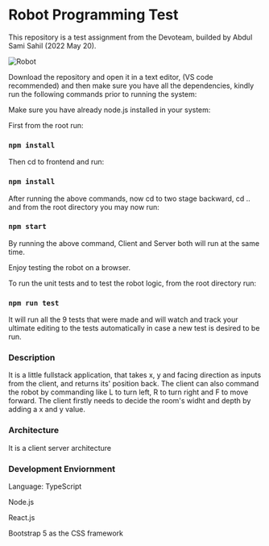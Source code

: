 # Robot Programming Test

This repository is a test assignment from the Devoteam, builded by Abdul Sami Sahil (2022 May 20).

![Robot](https://user-images.githubusercontent.com/62578384/169416712-964f1ea1-5c81-4e66-9f79-38b199542088.JPG)

Download the repository and open it in a text editor, (VS code recommended) and then make sure you have all the dependencies, kindly run the following commands prior to running the system:

Make sure you have already node.js installed in your system: 


First from the root run:

### `npm install`

Then cd to frontend and run:

### `npm install`

After running the above commands, now cd to two stage backward, cd .. and from the root directory you may now run:

### `npm start`

By running the above command, Client and Server both will run at the same time.

Enjoy testing the robot on a browser.

To run the unit tests and to test the robot logic, from the root directory run:

### `npm run test`

It will run all the 9 tests that were made and will watch and track your ultimate editing to the tests automatically in case a new test is desired to be run.

### Description

It is a little fullstack application, that takes x, y and facing direction as inputs from the client, and returns its' position back.
The client can also command the robot by commanding like L to turn left, R to turn right and F to move forward. The client firstly needs to decide the room's widht and depth by adding a x and y value.

### Architecture

It is a client server architecture

### Development Enviornment

Language: TypeScript

Node.js

React.js

Bootstrap 5 as the CSS framework
